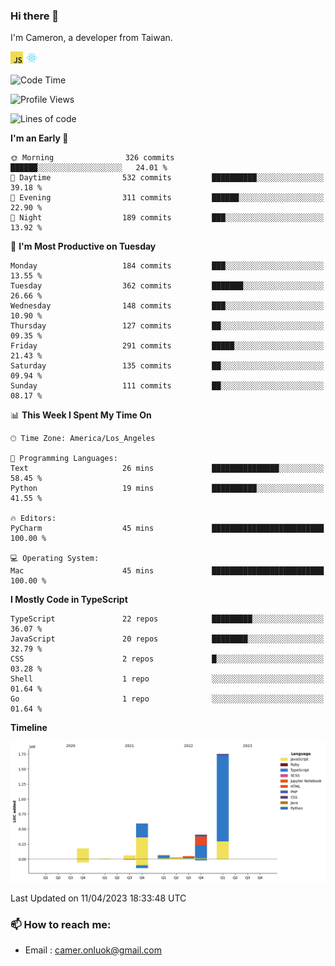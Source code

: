### Hi there 👋

I'm Cameron, a developer from Taiwan.


<code><img height="20" src="https://raw.githubusercontent.com/github/explore/80688e429a7d4ef2fca1e82350fe8e3517d3494d/topics/javascript/javascript.png"></code>
<code><img height="20" src="https://raw.githubusercontent.com/github/explore/80688e429a7d4ef2fca1e82350fe8e3517d3494d/topics/react/react.png"></code>



<!--START_SECTION:waka-->
![Code Time](http://img.shields.io/badge/Code%20Time-818%20hrs%2054%20mins-blue)

![Profile Views](http://img.shields.io/badge/Profile%20Views-0-blue)

![Lines of code](https://img.shields.io/badge/From%20Hello%20World%20I%27ve%20Written-3.1%20million%20lines%20of%20code-blue)

**I'm an Early 🐤** 

```text
🌞 Morning                326 commits         ██████░░░░░░░░░░░░░░░░░░░   24.01 % 
🌆 Daytime                532 commits         ██████████░░░░░░░░░░░░░░░   39.18 % 
🌃 Evening                311 commits         ██████░░░░░░░░░░░░░░░░░░░   22.90 % 
🌙 Night                  189 commits         ███░░░░░░░░░░░░░░░░░░░░░░   13.92 % 
```
📅 **I'm Most Productive on Tuesday** 

```text
Monday                   184 commits         ███░░░░░░░░░░░░░░░░░░░░░░   13.55 % 
Tuesday                  362 commits         ███████░░░░░░░░░░░░░░░░░░   26.66 % 
Wednesday                148 commits         ███░░░░░░░░░░░░░░░░░░░░░░   10.90 % 
Thursday                 127 commits         ██░░░░░░░░░░░░░░░░░░░░░░░   09.35 % 
Friday                   291 commits         █████░░░░░░░░░░░░░░░░░░░░   21.43 % 
Saturday                 135 commits         ██░░░░░░░░░░░░░░░░░░░░░░░   09.94 % 
Sunday                   111 commits         ██░░░░░░░░░░░░░░░░░░░░░░░   08.17 % 
```


📊 **This Week I Spent My Time On** 

```text
🕑︎ Time Zone: America/Los_Angeles

💬 Programming Languages: 
Text                     26 mins             ███████████████░░░░░░░░░░   58.45 % 
Python                   19 mins             ██████████░░░░░░░░░░░░░░░   41.55 % 

🔥 Editors: 
PyCharm                  45 mins             █████████████████████████   100.00 % 

💻 Operating System: 
Mac                      45 mins             █████████████████████████   100.00 % 
```

**I Mostly Code in TypeScript** 

```text
TypeScript               22 repos            █████████░░░░░░░░░░░░░░░░   36.07 % 
JavaScript               20 repos            ████████░░░░░░░░░░░░░░░░░   32.79 % 
CSS                      2 repos             █░░░░░░░░░░░░░░░░░░░░░░░░   03.28 % 
Shell                    1 repo              ░░░░░░░░░░░░░░░░░░░░░░░░░   01.64 % 
Go                       1 repo              ░░░░░░░░░░░░░░░░░░░░░░░░░   01.64 % 
```



**Timeline**

![Lines of Code chart](https://raw.githubusercontent.com/camer0nluo/camer0nluo/main/assets/bar_graph.png)


 Last Updated on 11/04/2023 18:33:48 UTC
<!--END_SECTION:waka-->

### 📫 How to reach me:
- Email : camer.onluok@gmail.com
